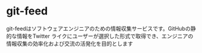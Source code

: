 # git-feed
git-feedはソフトウェアエンジニアのための情報収集サービスです。GitHubの静的な情報をTwitter ライクにユーザーが選択した形式で取得でき、エンジニアの情報収集の効率化および交流の活発化を目的とします